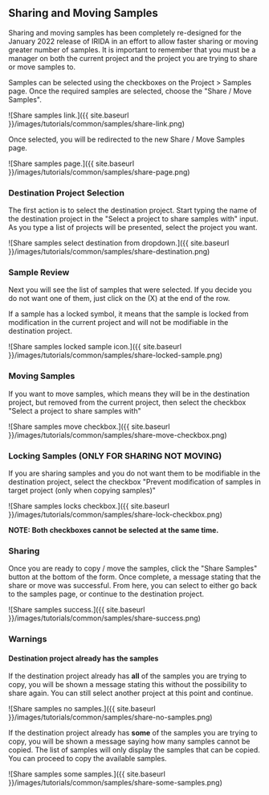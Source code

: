 ## Sharing and Moving Samples

Sharing and moving samples has been completely re-designed for the January 2022 release of IRIDA in an effort to allow faster sharing or moving greater number of samples.  It is important to remember that you must be a manager on both the current project and the project you are trying to share or move samples to.

Samples can be selected using the checkboxes on the Project > Samples page.  Once the required samples are selected, choose the "Share / Move Samples".

![Share samples link.]({{ site.baseurl }}/images/tutorials/common/samples/share-link.png)

Once selected, you will be redirected to the new Share / Move Samples page.

![Share samples page.]({{ site.baseurl }}/images/tutorials/common/samples/share-page.png)

### Destination Project Selection

The first action is to select the destination project.  Start typing the name of the destination project in the "Select a project to share samples with" input.  As you type a list of projects will be presented, select the project you want.

![Share samples select destination from dropdown.]({{ site.baseurl }}/images/tutorials/common/samples/share-destination.png)

### Sample Review

Next you will see the list of samples that were selected.  If you decide you do not want one of them, just click on the (X) at the end of the row.

If a sample has a locked symbol, it means that the sample is locked from modification in the current project and will not be modifiable in the destination project.

![Share samples locked sample icon.]({{ site.baseurl }}/images/tutorials/common/samples/share-locked-sample.png)

### Moving Samples

If you want to move samples, which means they will be in the destination project, but removed from the current project, then select the checkbox "Select a project to share samples with"

![Share samples move checkbox.]({{ site.baseurl }}/images/tutorials/common/samples/share-move-checkbox.png)

### Locking Samples (ONLY FOR SHARING NOT MOVING)

If you are sharing samples and you do not want them to be modifiable in the destination project, select the checkbox "Prevent modification of samples in target project (only when copying samples)"

![Share samples locks checkbox.]({{ site.baseurl }}/images/tutorials/common/samples/share-lock-checkbox.png)

**NOTE: Both checkboxes cannot be selected at the same time.**

### Sharing

Once you are ready to copy / move the samples, click the "Share Samples" button at the bottom of the form.  Once complete, a message stating that the share or move was successful.  From here, you can select to either go back to the samples page, or continue to the destination project.

![Share samples success.]({{ site.baseurl }}/images/tutorials/common/samples/share-success.png)

### Warnings

#### Destination project already has the samples

If the destination project already has **all** of the samples you are trying to copy, you will be shown a message stating this without the possibility to share again.  You can still select another project at this point and continue.

![Share samples no samples.]({{ site.baseurl }}/images/tutorials/common/samples/share-no-samples.png)

If the destination project already has **some** of the samples you are trying to copy, you will be shown a message saying how many samples cannot be copied.  The list of samples will only display the samples that can be copied.  You can proceed to copy the available samples.

![Share samples some samples.]({{ site.baseurl }}/images/tutorials/common/samples/share-some-samples.png)